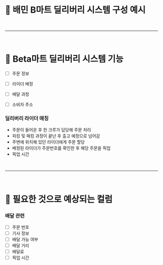 # 🔰 배민 B마트 딜리버리 시스템 구성 예시

<br />

---

<br />

# 🔰 Beta마트 딜리버리 시스템 기능

- [ ] 주문 정보
- [ ] 라이더 배정
- [ ] 배달 과정
- [ ] 소비자 주소


### 딜리버리 라이더 매칭

- 주문이 들어온 후 한 크루가 담당해 주문 처리
- 피킹 및 패킹 과정이 끝난 후 출고 예정으로 넘어감
- 주변에 위치해 있던 라이더에게 주문 할당
- 배정된 라이더가 주문번호를 확인한 후 해당 주문을 픽업
- 픽업 시간

<br />

---

<br />

# 🔰 필요한 것으로 예상되는 컬럼

### 배달 관련

- [ ] 주문 번호
- [ ] 기사 정보
- [ ] 배달 가능 여부
- [ ] 배달 거리
- [ ] 배달료
- [ ] 픽업 시간